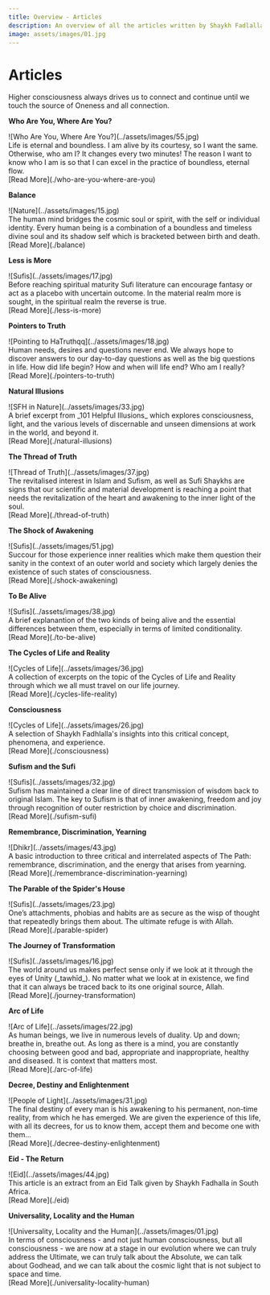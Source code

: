 ```yaml
---
title: Overview - Articles
description: An overview of all the articles written by Shaykh Fadlalla Haeri covering various topics related to Sufism and Islam.
image: assets/images/01.jpg
---
```


# Articles

<div class="callout6">
Higher consciousness always drives us to connect and continue until we touch the source of Oneness and all connection.
</div>

<div markdown="1" class="card article sidebar center">

**Who Are You, Where Are You?**

<div markdown="2" class="article-image">
![Who Are You, Where Are You?](../assets/images/55.jpg)
</div>

<div markdown="3" class="article-para">
Life is eternal and boundless. I am alive by its courtesy, so I want the same. Otherwise, who am I? It changes every two minutes! The reason I want to know who I am is so that I can excel in the practice of boundless, eternal flow.
</div>

<div markdown="3" class="article-link">
[Read More](./who-are-you-where-are-you)
</div>

</div>

<div markdown="1" class="card article sidebar center">

**Balance**

<div markdown="2" class="article-image">
![Nature](../assets/images/15.jpg)
</div>

<div markdown="3" class="article-para">
The human mind bridges the cosmic soul or spirit, with the self or individual identity. Every human being is a combination of a boundless and timeless divine soul and its shadow self which is bracketed between birth and death.
</div>

<div markdown="3" class="article-link">
[Read More](./balance)
</div>

</div>

<div markdown="1" class="card article sidebar center">

**Less is More**

<div markdown="2" class="article-image">
![Sufis](../assets/images/17.jpg)
</div>

<div markdown="3" class="article-para">
Before reaching spiritual maturity Sufi literature can encourage fantasy or act as a placebo with uncertain outcome. In the material realm more is sought, in the spiritual realm the reverse is true.
</div>

<div markdown="3" class="article-link">
[Read More](./less-is-more)
</div>

</div>

<div markdown="1" class="card article sidebar center">

**Pointers to Truth**

<div markdown="2" class="article-image">
![Pointing to HaTruthqq](../assets/images/18.jpg)
</div>

<div markdown="3" class="article-para">
Human needs, desires and questions never end. We always hope to discover answers to our day-to-day questions as well as the big questions in life. How did life begin? How and when will life end? Who am I really?
</div>

<div markdown="3" class="article-link">
[Read More](./pointers-to-truth)
</div>

</div>

<div markdown="1" class="card article sidebar center">

**Natural Illusions**

<div markdown="2" class="article-image">
![SFH in Nature](../assets/images/33.jpg)
</div>

<div markdown="3" class="article-para">
A brief excerpt from _101 Helpful Illusions_ which explores consciousness, light, and the various levels of discernable and unseen dimensions at work in the world, and beyond it.
</div>

<div markdown="3" class="article-link">
[Read More](./natural-illusions)
</div>

</div>

<div markdown="1" class="card article sidebar center">

**The Thread of Truth**

<div markdown="2" class="article-image">
![Thread of Truth](../assets/images/37.jpg)
</div>

<div markdown="3" class="article-para">
The revitalised interest in Islam and Sufism, as well as Sufi Shaykhs are signs that our scientific and material development is reaching a point that needs the revitalization of the heart and awakening to the inner light of the soul.
</div>

<div markdown="3" class="article-link">
[Read More](./thread-of-truth)
</div>

</div>

<div markdown="1" class="card article sidebar center">

**The Shock of Awakening**

<div markdown="2" class="article-image">
![Sufis](../assets/images/51.jpg)
</div>

<div markdown="3" class="article-para">
Succour for those experience inner realities which make them question their sanity in the context of an outer world and society which largely denies the existence of such states of consciousness.
</div>

<div markdown="3" class="article-link">
[Read More](./shock-awakening)
</div>

</div>

<div markdown="1" class="card article sidebar center">

**To Be Alive**

<div markdown="2" class="article-image">
![Sufis](../assets/images/38.jpg)
</div>

<div markdown="3" class="article-para">
A brief explanantion of the two kinds of being alive and the essential differences between them, especially in terms of limited conditionality.
</div>

<div markdown="3" class="article-link">
[Read More](./to-be-alive)
</div>

</div>

<div markdown="1" class="card article sidebar center">

**The Cycles of Life and Reality**

<div markdown="2" class="article-image">
![Cycles of Life](../assets/images/36.jpg)
</div>

<div markdown="3" class="article-para">
A collection of excerpts on the topic of the Cycles of Life and Reality through which we all must travel on our life journey.
</div>

<div markdown="3" class="article-link">
[Read More](./cycles-life-reality)
</div>

</div>

<div markdown="1" class="card article sidebar center">

**Consciousness**

<div markdown="2" class="article-image">
![Cycles of Life](../assets/images/26.jpg)
</div>

<div markdown="3" class="article-para">
A selection of Shaykh Fadhlalla's insights into this critical concept, phenomena, and experience.
</div>

<div markdown="3" class="article-link">
[Read More](./consciousness)
</div>

</div>

<div markdown="1" class="card article sidebar center">

**Sufism and the Sufi**

<div markdown="2" class="article-image">
![Sufis](../assets/images/32.jpg)
</div>

<div markdown="3" class="article-para">
Sufism has maintained a clear line of direct transmission of wisdom back to original Islam. The key to Sufism is that of inner awakening, freedom and joy through recognition of outer restriction by choice and discrimination.
</div>

<div markdown="3" class="article-link">
[Read More](./sufism-sufi)
</div>

</div>

<div markdown="1" class="card article sidebar center">

**Remembrance, Discrimination, Yearning**

<div markdown="2" class="article-image">
![Dhikr](../assets/images/43.jpg)
</div>

<div markdown="3" class="article-para">
A basic introduction to three critical and interrelated aspects of The Path: remembrance, discrimination, and the energy that arises from yearning.
</div>

<div markdown="3" class="article-link">
[Read More](./remembrance-discrimination-yearning)
</div>

</div>

<div markdown="1" class="card article sidebar center">

**The Parable of the Spider's House**

<div markdown="2" class="article-image">
![Sufis](../assets/images/23.jpg)
</div>

<div markdown="3" class="article-para">
One’s attachments, phobias and habits are as secure as the wisp of thought that repeatedly brings them about. The ultimate refuge is with Allah.
</div>

<div markdown="3" class="article-link">
[Read More](./parable-spider)
</div>

</div>

<div markdown="1" class="card article sidebar center">

**The Journey of Transformation**

<div markdown="2" class="article-image">
![Sufis](../assets/images/16.jpg)
</div>

<div markdown="3" class="article-para">
The world around us makes perfect sense only if we look at it through the eyes of Unity (_tawhīd_). No matter what we look at in existence, we find that it can always be traced back to its one original source, Allah.
</div>

<div markdown="3" class="article-link">
[Read More](./journey-transformation)
</div>

</div>

<div markdown="1" class="card article sidebar center">

**Arc of Life**

<div markdown="2" class="article-image">
![Arc of Life](../assets/images/22.jpg)
</div>

<div markdown="3" class="article-para">
As human beings, we live in numerous levels of duality. Up and down; breathe in, breathe out. As long as there is a mind, you are constantly choosing between good and bad, appropriate and inappropriate, healthy and diseased. It is context that matters most.
</div>

<div markdown="3" class="article-link">
[Read More](./arc-of-life)
</div>

</div>

<div markdown="1" class="card article sidebar center">

**Decree, Destiny and Enlightenment**

<div markdown="2" class="article-image">
![People of Light](../assets/images/31.jpg)
</div>

<div markdown="3" class="article-para">
The final destiny of every man is his awakening to his permanent, non-time reality, from which he has emerged. We are given the experience of this life, with all its decrees, for us to know them, accept them and become one with them...
</div>

<div markdown="3" class="article-link">
[Read More](./decree-destiny-enlightenment)
</div>

</div>

<div markdown="1" class="card article sidebar center">

**Eid - The Return**

<div markdown="2" class="article-image">
![Eid](../assets/images/44.jpg)
</div>

<div markdown="3" class="article-para">
This article is an extract from an Eid Talk given by Shaykh Fadhalla in South Africa.
</div>

<div markdown="3" class="article-link">
[Read More](./eid)
</div>

</div>

<div markdown="1" class="card article sidebar center">

**Universality, Locality and the Human**

<div markdown="2" class="article-image">
![Universality, Locality and the Human](../assets/images/01.jpg)
</div>

<div markdown="3" class="article-para">
In terms of consciousness - and not just human consciousness, but all consciousness - we are now at a stage in our evolution where we can truly address the Ultimate, we can truly talk about the Absolute, we can talk about Godhead, and we can talk about the cosmic light that is not subject to space and time.
</div>

<div markdown="3" class="article-link">
[Read More](./universality-locality-human)
</div>

</div>